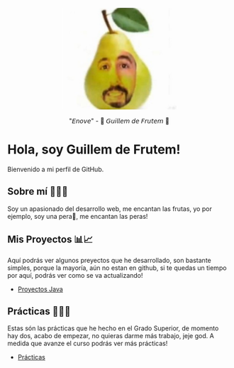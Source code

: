 <p align="center">
  <img width="257" height="229" src="https://raw.githubusercontent.com/cr4zyp4y4n/cr4zyp4y4n/master/GuillemdeFrutem.png">
</p>
<p align="center">
"𝘌𝘯𝘰𝘷𝘦" - 🍐 𝘎𝘶𝘪𝘭𝘭𝘦𝘮 𝘥𝘦 𝘍𝘳𝘶𝘵𝘦𝘮 🍐
</p>

# Hola, soy Guillem de Frutem!

Bienvenido a mi perfil de GitHub. 

## Sobre mí 🍐🧙‍♂️
Soy un apasionado del desarrollo web, me encantan las frutas, yo por ejemplo, soy una pera🍐, me encantan las peras!

## Mis Proyectos 📊📈
Aquí podrás ver algunos preyectos que he desarrollado, son bastante simples, porque la mayoría, aún no estan en github, si te quedas un tiempo por aquí, podrás ver como se va actualizando!
- [Proyectos Java](https://github.com/cr4zyp4y4n/Java-Projects)

## Prácticas 👨‍💼📁
Estas són las prácticas que he hecho en el Grado Superior, de momento hay dos, acabo de empezar, no quieras darme más trabajo, jeje god. A medida que avanze el curso podrás ver más prácticas!
- [Prácticas](https://github.com/LaSalleGraciaDAW-23-24)
<!--
**cr4zyp4y4n/cr4zyp4y4n** is a ✨ _special_ ✨ repository because its `README.md` (this file) appears on your GitHub profile.

Here are some ideas to get you started:

- 🔭 I’m currently working on ...
- 🌱 I’m currently learning ...
- 👯 I’m looking to collaborate on ...
- 🤔 I’m looking for help with ...
- 💬 Ask me about ...
- 📫 How to reach me: ...
- 😄 Pronouns: ...
- ⚡ Fun fact: ...
-->
